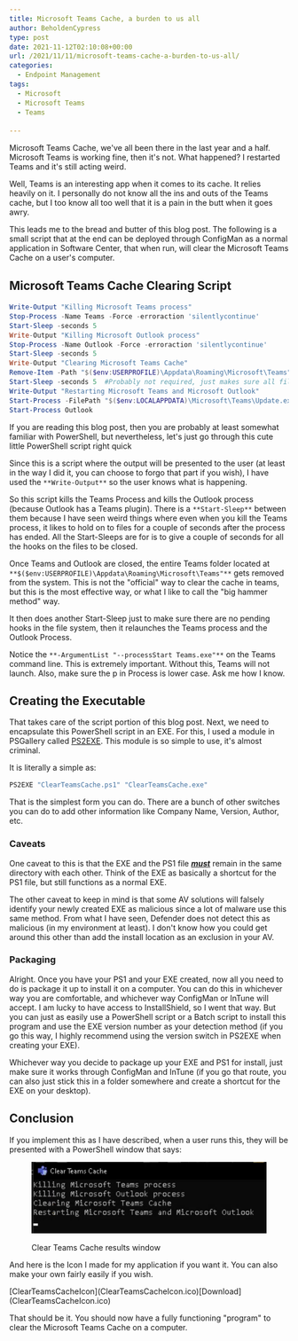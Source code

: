 ```yaml
---
title: Microsoft Teams Cache, a burden to us all
author: BeholdenCypress
type: post
date: 2021-11-12T02:10:08+00:00
url: /2021/11/11/microsoft-teams-cache-a-burden-to-us-all/
categories:
  - Endpoint Management
tags:
  - Microsoft
  - Microsoft Teams
  - Teams

---
```

Microsoft Teams Cache, we've all been there in the last year and a half. Microsoft Teams is working fine, then it's not. What happened? I restarted Teams and it's still acting weird.

Well, Teams is an interesting app when it comes to its cache. It relies heavily on it. I personally do not know all the ins and outs of the Teams cache, but I too know all too well that it is a pain in the butt when it goes awry.

This leads me to the bread and butter of this blog post. The following is a small script that at the end can be deployed through ConfigMan as a normal application in Software Center, that when run, will clear the Microsoft Teams Cache on a user's computer.

## Microsoft Teams Cache Clearing Script


```powershell
Write-Output "Killing Microsoft Teams process"
Stop-Process -Name Teams -Force -erroraction 'silentlycontinue'
Start-Sleep -seconds 5
Write-Output "Killing Microsoft Outlook process"
Stop-Process -Name Outlook -Force -erroraction 'silentlycontinue'
Start-Sleep -seconds 5
Write-Output "Clearing Microsoft Teams Cache"
Remove-Item -Path "$($env:USERPROFILE)\Appdata\Roaming\Microsoft\Teams" -Recurse -Force
Start-Sleep -seconds 5  #Probably not required, just makes sure all files are deleted before relaunching Teams and Outlook.
Write-Output "Restarting Microsoft Teams and Microsoft Outlook"
Start-Process -FilePath "$($env:LOCALAPPDATA)\Microsoft\Teams\Update.exe" -ArgumentList "--processStart Teams.exe"
Start-Process Outlook

```


If you are reading this blog post, then you are probably at least somewhat familiar with PowerShell, but nevertheless, let's just go through this cute little PowerShell script right quick

Since this is a script where the output will be presented to the user (at least in the way I did it, you can choose to forgo that part if you wish), I have used the `**Write-Output**` so the user knows what is happening.

So this script kills the Teams Process and kills the Outlook process (because Outlook has a Teams plugin). There is a `**Start-Sleep**` between them because I have seen weird things where even when you kill the Teams process, it likes to hold on to files for a couple of seconds after the process has ended. All the Start-Sleeps are for is to give a couple of seconds for all the hooks on the files to be closed.

Once Teams and Outlook are closed, the entire Teams folder located at `**$($env:USERPROFILE)\Appdata\Roaming\Microsoft\Teams"**` gets removed from the system. This is not the "official" way to clear the cache in teams, but this is the most effective way, or what I like to call the "big hammer method" way.

It then does another Start-Sleep just to make sure there are no pending hooks in the file system, then it relaunches the Teams process and the Outlook Process.

Notice the `**-ArgumentList "--processStart Teams.exe"**` on the Teams command line. This is extremely important. Without this, Teams will not launch. Also, make sure the p in Process is lower case. Ask me how I know.

## Creating the Executable

That takes care of the script portion of this blog post. Next, we need to encapsulate this PowerShell script in an EXE. For this, I used a module in PSGallery called [PS2EXE](https://www.powershellgallery.com/packages/ps2exe/1.0.4). This module is so simple to use, it's almost criminal.

It is literally a simple as:


```powershell
PS2EXE "ClearTeamsCache.ps1" "ClearTeamsCache.exe"
```


That is the simplest form you can do. There are a bunch of other switches you can do to add other information like Company Name, Version, Author, etc.

### Caveats

One caveat to this is that the EXE and the PS1 file **_<span style="text-decoration: underline">must</span>_** remain in the same directory with each other. Think of the EXE as basically a shortcut for the PS1 file, but still functions as a normal EXE.

The other caveat to keep in mind is that some AV solutions will falsely identify your newly created EXE as malicious since a lot of malware use this same method. From what I have seen, Defender does not detect this as malicious (in my environment at least). I don't know how you could get around this other than add the install location as an exclusion in your AV.

### Packaging

Alright. Once you have your PS1 and your EXE created, now all you need to do is package it up to install it on a computer. You can do this in whichever way you are comfortable, and whichever way ConfigMan or InTune will accept. I am lucky to have access to InstallShield, so I went that way. But you can just as easily use a PowerShell script or a Batch script to install this program and use the EXE version number as your detection method (if you go this way, I highly recommend using the version switch in PS2EXE when creating your EXE).

Whichever way you decide to package up your EXE and PS1 for install, just make sure it works through ConfigMan and InTune (if you go that route, you can also just stick this in a folder somewhere and create a shortcut for the EXE on your desktop).

## Conclusion

If you implement this as I have described, when a user runs this, they will be presented with a PowerShell window that says:<figure class="wp-block-image size-large">

![](ClearTeamsCache.png) <figcaption>Clear Teams Cache results window</figcaption></figure> 

And here is the Icon I made for my application if you want it. You can also make your own fairly easily if you wish.

<div class="wp-block-file">
  [ClearTeamsCacheIcon](ClearTeamsCacheIcon.ico)[Download](ClearTeamsCacheIcon.ico)
</div>

That should be it. You should now have a fully functioning "program" to clear the Microsoft Teams Cache on a computer.
